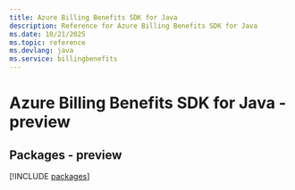 ```yaml
---
title: Azure Billing Benefits SDK for Java
description: Reference for Azure Billing Benefits SDK for Java
ms.date: 10/21/2025
ms.topic: reference
ms.devlang: java
ms.service: billingbenefits
---
```

# Azure Billing Benefits SDK for Java - preview
## Packages - preview
[!INCLUDE [packages](billing-benefits-index.md)]
